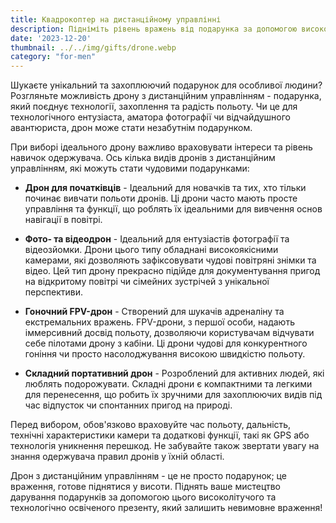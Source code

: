 ```yaml
---
title: Квадрокоптер на дистанційному управлінні
description: Підніміть рівень вражень від подарунка за допомогою високолітучого сюрпризу.
date: '2023-12-20'
thumbnail: ../../img/gifts/drone.webp
category: "for-men"
---
```


Шукаєте унікальний та захоплюючий подарунок для особливої людини? Розгляньте можливість дрону з дистанційним
управлінням - подарунка, який поєднує технології, захоплення та радість польоту. Чи це для технологічного ентузіаста,
аматора фотографії чи відчайдушного авантюриста, дрон може стати незабутнім подарунком.

При виборі ідеального дрону важливо враховувати інтереси та рівень навичок одержувача. Ось кілька видів дронів з
дистанційним управлінням, які можуть стати чудовими подарунками:

- **Дрон для початківців** - Ідеальний для новачків та тих, хто тільки починає вивчати польоти дронів. Ці дрони часто
  мають просте управління та функції, що роблять їх ідеальними для вивчення основ навігації в повітрі.

- **Фото- та відеодрон** - Ідеальний для ентузіастів фотографії та відеозйомки. Дрони цього типу обладнані
  високоякісними камерами, які дозволяють зафіксовувати чудові повітряні знімки та відео. Цей тип дрону прекрасно
  підійде для документування пригод на відкритому повітрі чи сімейних зустрічей з унікальної перспективи.

- **Гоночний FPV-дрон** - Створений для шукачів адреналіну та екстремальних вражень. FPV-дрони, з першої особи, надають
  іммерсивний досвід польоту, дозволяючи користувачам відчувати себе пілотами дрону з кабіни. Ці дрони чудові для
  конкурентного гоніння чи просто насолоджування високою швидкістю польоту.

- **Складний портативний дрон** - Розроблений для активних людей, які люблять подорожувати. Складні дрони є компактними
  та легкими для перенесення, що робить їх зручними для захоплюючих видів під час відпусток чи спонтанних пригод на
  природі.

Перед вибором, обов'язково враховуйте час польоту, дальність, технічні характеристики камери та додаткові функції, такі
як GPS або технологія уникнення перешкод. Не забувайте також звертати увагу на знання одержувача правил дронів у їхній
області.

Дрон з дистанційним управлінням - це не просто подарунок; це враження, готове піднятися у висоти. Піднять ваше мистецтво
дарування подарунків за допомогою цього високолітучого та технологічно освіченого презенту, який залишить невимовне
враження!
